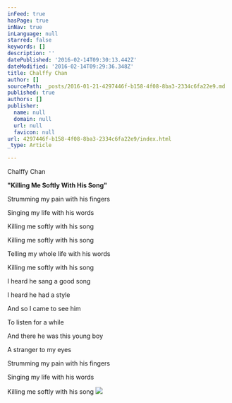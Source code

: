 ```yaml
---
inFeed: true
hasPage: true
inNav: true
inLanguage: null
starred: false
keywords: []
description: ''
datePublished: '2016-02-14T09:30:13.442Z'
dateModified: '2016-02-14T09:29:36.348Z'
title: Chalffy Chan
author: []
sourcePath: _posts/2016-01-21-4297446f-b158-4f08-8ba3-2334c6fa22e9.md
published: true
authors: []
publisher:
  name: null
  domain: null
  url: null
  favicon: null
url: 4297446f-b158-4f08-8ba3-2334c6fa22e9/index.html
_type: Article

---
```

Chalffy Chan

**"Killing Me Softly With His Song"**

Strumming my pain with his fingers

Singing my life with his words

Killing me softly with his song

Killing me softly with his song

Telling my whole life with his words

Killing me softly with his song

I heard he sang a good song

I heard he had a style

And so I came to see him

To listen for a while

And there he was this young boy

A stranger to my eyes

Strumming my pain with his fingers

Singing my life with his words

Killing me softly with his song
![](https://the-grid-user-content.s3-us-west-2.amazonaws.com/b2db37ac-9b94-4112-a9eb-549bfc4f4324.jpg)